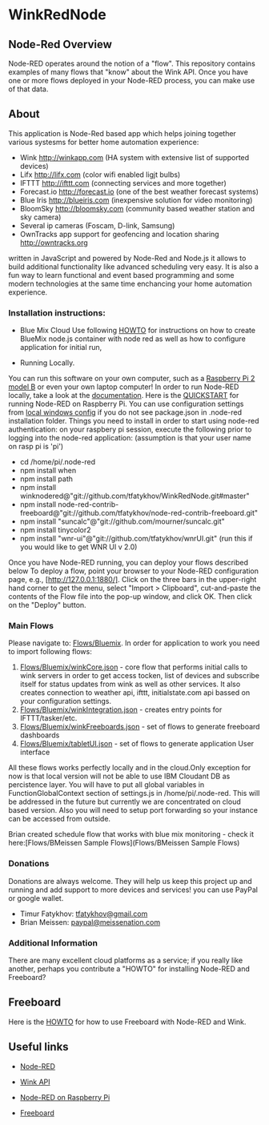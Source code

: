 # WinkRedNode
## Node-Red Overview

Node-RED operates around the notion of a "flow".
This repository contains examples of many flows that "know" about the Wink API.
Once you have one or more flows deployed in your Node-RED process,
you can make use of that data.

## About
This application is Node-Red based app which helps joining together various systesms for better home automation experience:

* Wink http://winkapp.com (HA system with extensive list of supported devices)
* Lifx http://lifx.com (color wifi enabled ligjt bulbs)
* IFTTT http://ifttt.com (connecting services and more together)
* Forecast.io http://forecast.io (one of the best weather forecast systems)
* Blue Iris http://blueiris.com (inexpensive solution for video monitoring)
* BloomSky http://bloomsky.com (community based weather station and sky camera)
* Several ip cameras (Foscam, D-link, Samsung)
* OwnTracks app support for geofencing and location sharing http://owntracks.org

written in JavaScript and powered by Node-Red and Node.js it allows to build additional functionality like advanced scheduling very easy. It is also a fun way to learn functional and event based programming and some modern technologies at the same time enchancing your home automation experience.


### Installation instructions:
- Blue Mix Cloud
Use following [HOWTO](README-Bluemix.md) for instructions on how to create BlueMix node.js container with node red as well as how to configure application for initial run,


- Running Locally.

You can run this software on your own computer,
such as a [Raspberry Pi 2 model B](https://www.raspberrypi.org/products/raspberry-pi-2-model-b/)
or even your own laptop computer!
In order to run Node-RED locally,
take a look at the [documentation](http://nodered.org/docs/).
Here is the [QUICKSTART](http://nodered.org/docs/hardware/raspberrypi.html) for running Node-RED on Raspberry Pi.
You can use configuration settings from [local windows config](README-Local-Windows.md)
if you do not see package.json in .node-red installation folder. Things you need to install in order to start using node-red authentication: 
on your raspbery pi session, execute the following prior to logging into the node-red application: (assumption is that your user name on rasp pi is 'pi')
* cd /home/pi/.node-red
* npm install when
* npm install path
* npm install winknodered@"git://github.com/tfatykhov/WinkRedNode.git#master"
* npm install node-red-contrib-freeboard@"git://github.com/tfatykhov/node-red-contrib-freeboard.git"
* npm install "suncalc"@"git://github.com/mourner/suncalc.git"
* npm install tinycolor2
* npm install "wnr-ui"@"git://github.com/tfatykhov/wnrUI.git"  (run this if you would like to get WNR UI v 2.0)


Once you have Node-RED running, you can deploy your flows described below
To deploy a flow,
point your browser to your Node-RED configuration page, e.g., [http://127.0.0.1:1880/].
Click on the three bars in the upper-right hand corner to get the menu,
select "Import > Clipboard",
cut-and-paste the contents of the Flow file into the pop-up window,
and click OK.
Then click on the "Deploy" button.

### Main Flows
Please navigate to: [Flows/Bluemix](Flows/Bluemix/). In order for application to work you need to import following flows:

1. [Flows/Bluemix/winkCore.json](Flows/Bluemix/winkCore.json) - core flow that performs initial calls to wink servers in order to get access tocken, list of devices and subscribe itself for status updates from wink as well as other services. It also creates connection to weather api, ifttt, initialstate.com api bassed on your configuration settings. 
2. [Flows/Bluemix/winkIntegration.json](Flows/Bluemix/winkIntegration.json) - creates entry points for IFTTT/tasker/etc. 
3. [Flows/Bluemix/winkFreeboards.json](Flows/Bluemix/winkFreeboards.json) - set of flows to generate freeboard dashboards
4. [Flows/Bluemix/tabletUI.json](Flows/Bluemix/tabletUI.json) - set of flows to generate application User interface


All these flows works perfectly locally and in the cloud.Only exception for now is that local version will not be able to use IBM Cloudant DB as percistence layer. You will have to put all global variables in FunctionGlobalContext section of settings.js in /home/pi/.node-red. This will be addressed in the future but currently we  are concentrated on cloud based version.
Also you  will need to setup port forwarding so your instance can be accessed from outside. 

Brian created schedule flow that works with blue mix monitoring - check it here:[Flows/BMeissen Sample Flows](Flows/BMeissen Sample Flows)


### Donations
Donations are always welcome. They will help us keep this project up and running and add support to more devices and services!
you can use PayPal or google wallet. 

* Timur Fatykhov: tfatykhov@gmail.com
* Brian Meissen: paypal@meissenation.com

### Additional Information
There are many excellent cloud platforms as a service;
if you really like another,
perhaps you contribute a "HOWTO" for installing Node-RED and Freeboard?

## Freeboard

Here is the [HOWTO](README-Freeboard.md) for how to use Freeboard with Node-RED and Wink.

## Useful links

* [Node-RED](http://nodered.org/)

* [Wink API](http://docs.wink.apiary.io/)

* [Node-RED on Raspberry Pi](http://nodered.org/docs/hardware/raspberrypi.html)
 
* [Freeboard](http://freeboard.io/)
